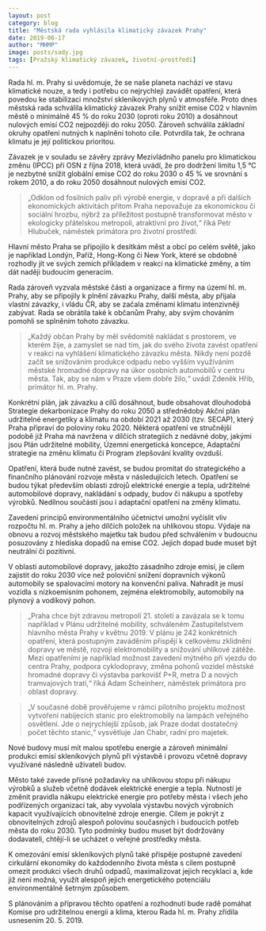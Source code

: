```yaml
---
layout: post
category: blog
title: "Městská rada vyhlásila klimatický závazek Prahy"
date: 2019-06-17
author: "MHMP"
image: posts/sady.jpg
tags: [Pražský klimatický závazek, životní-prostředí]
---
```

 
Rada hl. m. Prahy si uvědomuje, že se naše planeta nachází ve stavu klimatické nouze, a tedy i potřebu co nejrychleji zavádět opatření, která povedou ke stabilizaci množství skleníkových plynů v atmosféře. Proto dnes městská rada schválila klimatický závazek Prahy snížit emise CO2 v hlavním městě o minimálně 45 % do roku 2030 (oproti roku 2010) a dosáhnout nulových emisí CO2 nejpozději do roku 2050. Zároveň schválila základní okruhy opatření nutných k naplnění tohoto cíle. Potvrdila tak, že ochrana klimatu je její politickou prioritou.

Závazek je v souladu se závěry zprávy Mezivládního panelu pro klimatickou změnu (IPCC) při OSN z října 2018, která uvádí, že pro dodržení limitu 1,5 °C je nezbytné snížit globální emise CO2 do roku 2030 o 45 % ve srovnání s rokem 2010, a do roku 2050 dosáhnout nulových emisí CO2.

> „Odklon od fosilních paliv při výrobě energie, v dopravě a při dalších ekonomických aktivitách přitom Praha nepovažuje za ekonomickou či sociální hrozbu, nýbrž za příležitost postupně transformovat město v ekologicky přátelskou metropoli, atraktivní pro život,“ říká Petr Hlubuček, náměstek primátora pro životní prostředí.

Hlavní město Praha se připojilo k desítkám měst a obcí po celém světě, jako je například Londýn, Paříž, Hong-Kong či New York, které se obdobně rozhodly jít ve svých zemích příkladem v reakci na klimatické změny, a tím dát naději budoucím generacím.

Rada zároveň vyzvala městské části a organizace a firmy na území hl. m. Prahy, aby se připojily k plnění závazku Prahy, další města, aby přijala vlastní závazky, i vládu ČR, aby se začala změnami klimatu intenzivněji zabývat. Rada se obrátila také k občanům Prahy, aby svým chováním pomohli se splněním tohoto závazku.

> „Každý občan Prahy by měl svědomitě nakládat s prostorem, ve kterém žije, a zamyslet se nad tím, jak do svého života zavést opatření v reakci na vyhlášení klimatického závazku města. Nikdy není pozdě začít se snižováním produkce odpadu nebo vyšším využíváním městské hromadné dopravy na úkor osobních automobilů v centru města. Tak, aby se nám v Praze všem dobře žilo,“ uvádí Zdeněk Hřib, primátor hl. m. Prahy.

Konkrétní plán, jak závazku a cílů dosáhnout, bude obsahovat dlouhodobá Strategie dekarbonizace Prahy do roku 2050 a střednědobý Akční plán udržitelné energetiky a klimatu na období 2021 až 2030 (tzv. SECAP), který Praha připraví do poloviny roku 2020. Některá opatření ve stručnější podobě již Praha má navržena v dílčích strategiích z nedávné doby, jakými jsou Plán udržitelné mobility, Územní energetická koncepce, Adaptační strategie na změnu klimatu či Program zlepšování kvality ovzduší.

Opatření, která bude nutné zavést, se budou promítat do strategického a finančního plánování rozvoje města v následujících letech. Opatření se budou týkat především oblasti zdrojů elektrické energie a tepla, udržitelné automobilové dopravy, nakládání s odpady, budov či nákupu a spotřeby výrobků. Nedílnou součástí jsou i adaptační opatření na změny klimatu.

Zavedení principů environmentálního účetnictví umožní vyčíslit vliv rozpočtu hl. m. Prahy a jeho dílčích položek na uhlíkovou stopu. Výdaje na obnovu a rozvoj městského majetku tak budou před schválením v budoucnu posuzovány z hlediska dopadů na emise CO2. Jejich dopad bude muset být neutrální či pozitivní.

V oblasti automobilové dopravy, jakožto zásadního zdroje emisí, je cílem zajistit do roku 2030 více než poloviční snížení dopravních výkonů automobily se spalovacími motory na konvenční paliva. Nahradit je musí vozidla s nízkoemisním pohonem, zejména elektromobily, automobily na plynový a vodíkový pohon.

> „Praha chce být zdravou metropolí 21. století a zavázala se k tomu například v Plánu udržitelné mobility, schváleném Zastupitelstvem hlavního města Prahy v květnu 2019. V plánu je 242 konkrétních opatření, která postupným zaváděním přispějí k celkovému zklidnění dopravy ve městě, rozvoji elektromobility a snižování uhlíkové zátěže. Mezi opatřeními je například možnost zavedení mýtného při vjezdu do centra Prahy, podpora cyklodopravy, změna pohonů vozidel městské hromadné dopravy či výstavba parkovišť P+R, metra D a nových tramvajových tratí,“ říká Adam Scheinherr, náměstek primátora pro oblast dopravy. 

> „V současné době prověřujeme v rámci pilotního projektu možnost vytvoření nabíjecích stanic pro elektromobily na lampách veřejného osvětlení. Jde o nejrychlejší způsob, jak Praze dodat dostatečný počet těchto stanic,“ vysvětluje Jan Chabr, radní pro majetek.

Nové budovy musí mít malou spotřebu energie a zároveň minimální produkci emisí skleníkových plynů při výstavbě i provozu včetně dopravy využívané následně uživateli budov.

Město také zavede přísné požadavky na uhlíkovou stopu při nákupu výrobků a služeb včetně dodávek elektrické energie a tepla. Nutností je změnit pravidla nákupu elektrické energie pro potřeby města i všech jeho podřízených organizací tak, aby vyvolala výstavbu nových výrobních kapacit využívajících obnovitelné zdroje energie. Cílem je pokrýt z obnovitelných zdrojů alespoň polovinu současných i budoucích potřeb města do roku 2030. Tyto podmínky budou muset být dodržovány dodavateli, chtějí-li se ucházet o veřejné prostředky města.

K omezování emisí skleníkových plynů také přispěje postupné zavedení cirkulární ekonomiky do každodenního života města s cílem postupně omezit produkci všech druhů odpadů, maximalizovat jejich recyklaci a, kde již není možná, využít alespoň jejich energetického potenciálu environmentálně šetrným způsobem.

S plánováním a přípravou těchto opatření a rozhodnutí bude radě pomáhat Komise pro udržitelnou energii a klima, kterou Rada hl. m. Prahy zřídila usnesením 20. 5. 2019. 


